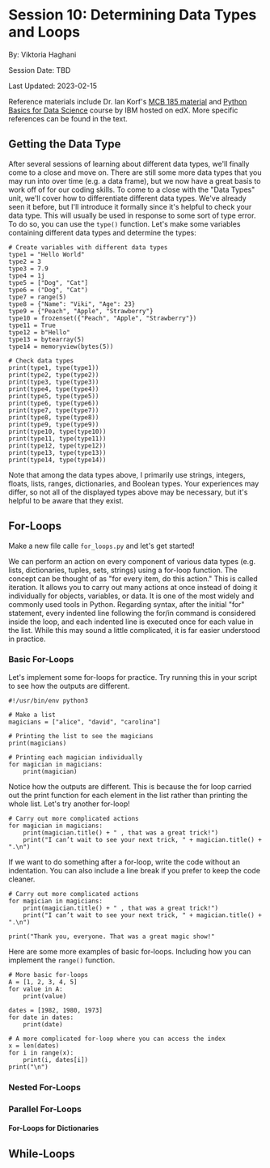 # Session 10: Determining Data Types and Loops 

By: Viktoria Haghani

Session Date: TBD

Last Updated: 2023-02-15

Reference materials include Dr. Ian Korf's [MCB 185 material](https://github.com/vhaghani26/Learning_Python/tree/master/MCB%20185%20(Korf%20Course)) and [Python Basics for Data Science](https://www.edx.org/course/python-basics-for-data-science?index=product&queryID=4d4d882866dc3e8628ed7728b4662847&position=1) course by IBM hosted on edX. More specific references can be found in the text.

## Getting the Data Type

After several sessions of learning about different data types, we'll finally come to a close and move on. There are still some more data types that you may run into over time (e.g. a data frame), but we now have a great basis to work off of for our coding skills. To come to a close with the "Data Types" unit, we'll cover how to differentiate different data types. We've already seen it before, but I'll introduce it formally since it's helpful to check your data type. This will usually be used in response to some sort of type error. To do so, you can use the `type()` function. Let's make some variables containing different data types and determine the types:

```
# Create variables with different data types
type1 = "Hello World"
type2 = 3
type3 = 7.9
type4 = 1j
type5 = ["Dog", "Cat"]
type6 = ("Dog", "Cat")
type7 = range(5)
type8 = {"Name": "Viki", "Age": 23}
type9 = {"Peach", "Apple", "Strawberry"}
type10 = frozenset({"Peach", "Apple", "Strawberry"})
type11 = True
type12 = b"Hello"
type13 = bytearray(5)
type14 = memoryview(bytes(5))

# Check data types
print(type1, type(type1))
print(type2, type(type2))
print(type3, type(type3))
print(type4, type(type4))
print(type5, type(type5))
print(type6, type(type6))
print(type7, type(type7))
print(type8, type(type8))
print(type9, type(type9))
print(type10, type(type10))
print(type11, type(type11))
print(type12, type(type12))
print(type13, type(type13))
print(type14, type(type14))
```

Note that among the data types above, I primarily use strings, integers, floats, lists, ranges, dictionaries, and Boolean types. Your experiences may differ, so not all of the displayed types above may be necessary, but it's helpful to be aware that they exist.

## For-Loops

Make a new file calle `for_loops.py` and let's get started!

We can perform an action on every component of various data types (e.g. lists, dictionaries, tuples, sets, strings) using a for-loop function. The concept can be thought of as "for every item, do this action." This is called iteration. It allows you to carry out many actions at once instead of doing it individually for objects, variables, or data. It is one of the most widely and commonly used tools in Python. Regarding syntax, after the initial "for" statement, every indented line following the for/in command is considered inside the loop, and each indented line is executed once for each value in the list. While this may sound a little complicated, it is far easier understood in practice. 

### Basic For-Loops

Let's implement some for-loops for practice. Try running this in your script to see how the outputs are different.

```
#!/usr/bin/env python3

# Make a list
magicians = ["alice", "david", "carolina"]

# Printing the list to see the magicians
print(magicians)

# Printing each magician individually
for magician in magicians:
	print(magician)
```

Notice how the outputs are different. This is because the for loop carried out the print function for each element in the list rather than printing the whole list. Let's try another for-loop!

```
# Carry out more complicated actions
for magician in magicians:
	print(magician.title() + " , that was a great trick!")
	print("I can’t wait to see your next trick, " + magician.title() + ".\n")
```

If we want to do something after a for-loop, write the code without an indentation. You can also include a line break if you prefer to keep the code cleaner.

```
# Carry out more complicated actions
for magician in magicians:
	print(magician.title() + " , that was a great trick!")
	print("I can’t wait to see your next trick, " + magician.title() + ".\n")
	
print("Thank you, everyone. That was a great magic show!"
```

Here are some more examples of basic for-loops. Including how you can implement the `range()` function.

```
# More basic for-loops
A = [1, 2, 3, 4, 5]
for value in A:
    print(value)
	
dates = [1982, 1980, 1973]
for date in dates:
    print(date)
	
# A more complicated for-loop where you can access the index
x = len(dates)
for i in range(x):
    print(i, dates[i]) 
print("\n")    
```

### Nested For-Loops

### Parallel For-Loops

#### For-Loops for Dictionaries



## While-Loops